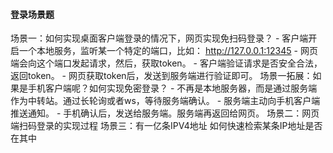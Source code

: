 
#### 登录场景题
场景一：如何实现桌面客户端登录的情况下，网页实现免扫码登录？
    - 客户端开启一个本地服务，监听某一个特定的端口，比如： http://127.0.0.1:12345
    - 网页端会向这个端口发起请求，然后，获取token。
    - 客户端验证请求是否安全合法，返回token。
    - 网页获取token后，发送到服务端进行验证即可。
场景一拓展：如果是手机客户端呢？如何实现免密登录？
    - 不再是本地服务器，而是通过服务端作为中转站。通过长轮询或者ws，等待服务端确认。
    - 服务端主动向手机客户端推送通知。
    - 手机确认后，发送给服务端。服务端再返回给网页。
场景二：网页端扫码登录的实现过程
场景三：有一亿条IPV4地址 如何快速检索某条IP地址是否在其中